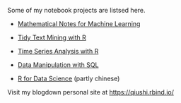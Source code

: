 
Some of my notebook projects are listsed here. 

- [Mathematical Notes for Machine Learning](https://enixam.github.io/math-foundations/)

- [Tidy Text Mining with R](https://enixam.github.io/tidy-text-mining/)

- [Time Series Analysis with R](https://enixam.github.io/fpp/)

- [Data Manipulation with SQL](https://enixam.github.io/data-manipulation-sql/)

- [R for Data Science](https://enixam.github.io/rfordatascience/) (partly chinese)


Visit my blogdown personal site at https://qiushi.rbind.io/
